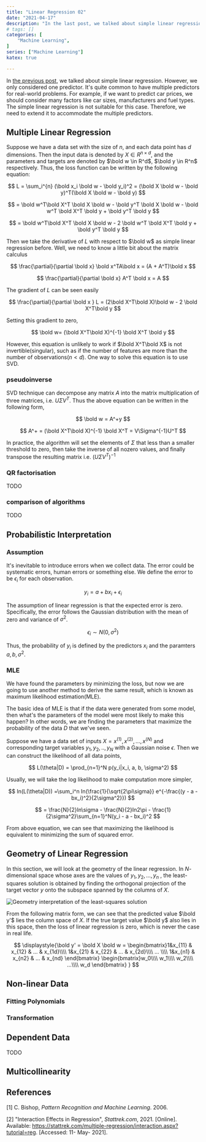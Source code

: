 ```yaml
---
title: "Linear Regression 02"
date: "2021-04-17"
description: "In the last post, we talked about simple linear regression. However, we only considered one predictor. In fact, it's quite common to have mulitple attributes in real-world problems."
# tags: []
categories: [
    "Machine Learning",
]
series: ["Machine Learning"]
katex: true

---
```




In [the previous post](https://ixiaopan.github.io/blog/post/linear-regression-01/), we talked about simple linear regression. However, we only considered one predictor. It's quite common to have multiple predictors for real-world problems. For example, if we want to predict car prices, we should consider many factors like car sizes, manufacturers and fuel types. The simple linear regression is not suitable for this case. Therefore, we need to extend it to accommodate the multiple predictors.



<!--more-->



## Multiple Linear Regression



Suppose we have a data set with the size of $n$,  and each data point has $d$ dimensions. Then the input data is denoted by  $X \in R^{n \times d}$, and the parameters and targets are denoted by $\bold w \in R^d$, $\bold y \in R^n$ respectively. Thus, the loss function can be written by the following equation:


$$
L = \sum_i^{n} (\bold x_i \bold w - \bold y_i)^2 = (\bold X \bold w - \bold y)^T(\bold X \bold w - \bold y)
$$

$$
= \bold w^T\bold X^T \bold X \bold w  - \bold y^T \bold X \bold w - \bold w^T \bold X^T \bold y + \bold y^T \bold y
$$

$$
= \bold w^T\bold X^T \bold X \bold w  - 2 \bold w^T \bold X^T \bold y + \bold y^T \bold y
$$




Then we take the derivative of $L$ with respect to $\bold w$ as simple linear regression before. Well, we need to know a little bit about the matrix calculus


$$
\frac{\partial}{\partial \bold x} \bold x^TA\bold x = (A + A^T)\bold x
$$

$$
\frac{\partial}{\partial \bold x} A^T \bold x = A
$$




The gradient of $L$ can be seen easily


$$
\frac{\partial}{\partial \bold x } L = (2\bold X^T\bold X)\bold w - 2 \bold X^T\bold y
$$




Setting this gradient to zero,


$$
\bold w= (\bold X^T\bold X)^{-1} \bold X^T \bold y
$$


However, this equation is unlikely to work if  $\bold X^T\bold X$ is not invertible(singular), such as if the number of features are more than the number of observations($n < d$). One way to solve this equation is to use SVD.



### pseudoinverse

SVD technique can decompose any matrix $A$ into the matrix multiplication of three matrices, i.e.  $U\Sigma V^T$. Thus the above equation can be written in the following form,



$$
\bold w = A^+y
$$



$$
A^+ = (\bold X^T\bold X)^{-1} \bold X^T = V\Sigma^{-1}U^T
$$



In practice, the algorithm will set the elements of $\Sigma$ that less than a smaller threshold to zero, then take the inverse of all nozero values, and finally transpose the resulting matrix i.e. $(U\Sigma V^T)^{-1}$



### QR factorisation

TODO



### comparison of algorithms

TODO



## Probabilistic Interpretation



### Assumption



It's inevitable to introduce errors when we collect data. The error could be systematic errors, human errors or something else. We define the error to be $\epsilon_i$ for each observation. 



$$
y_i = a + bx_i + \epsilon_i
$$



The assumption of linear regression is that the expected error is zero. Specifically, the error follows the Gaussian distribution with the mean of zero and variance of $\sigma^2$.



$$
\epsilon_i \sim N(0, \sigma^2)
$$



Thus, the probability of $y_i$ is defined by the predictors $x_i$ and the paramters $a, b, \sigma^2$.



### MLE

We have found the parameters by minimizing the loss, but now we are going to use another method to derive the same result, which is known as maximum likelihood estimation(MLE).



The basic idea of MLE is that if the data were generated from some model, then what's the parameters of the model were most likely to make this happen? In other words, we are finding the parameters that maximize the probability of the data $D$ that we've seen.



Suppose we have a data set of inputs $X={x^{(1)}, x^{(2)}, ..., x^{(N)}}$ and corresponding target variables ${y_1, y_2, .., y_N}$ with a Gaussian noise $\epsilon$. Then we can construct the likelihood of all data points,


$$
L(\theta|D) = \prod_{n=1}^N p(y_i|x_i, a, b, \sigma^2)
$$


Usually, we will take the log likelihood to make computation more simpler,


$$
In(L(\theta|D)) =\sum_i^n In(\frac{1}{\sqrt{2\pi\sigma}} e^{-\frac{(y - a - bx_i)^2}{2\sigma^2}})
$$

$$
= \frac{N}{2}In\sigma - \frac{N}{2}In2\pi - \frac{1}{2\sigma^2}\sum_{n=1}^N(y_i - a - bx_i)^2
$$


From above equation, we can see that maximizing the likelihood is equivalent to minimizing the sum of squared error.



## Geometry of Linear Regression



In this section, we will look at the geometry of the linear regression. In $N$-dimensional space whose axes are the values of $y_1, y_2, ..., y_n$ , the least-squares solution is obtained by finding the orthogonal projection of the target vector $y$ onto the subspace spanned by the columns of $X$.



![Geometry interpretation of the least-squares solution](/blog/post/images/geometry-linear-regression.png "Figure 1: Geometry interpretation of the least-squares solution (PRML 2006)")





From the following matrix form, we can see that the predicted value $\bold y'$ lies the column space of $X$. If the true target value $\bold y$ also lies in this space, then the loss of linear regression is zero, which is never the case in real life.




$$
\displaystyle{\bold y' = \bold X \bold w = \begin{bmatrix}1&x_{11} & x_{12} & ... & x_{1d}\\\\ 1&x_{21} & x_{22} & ... & x_{2d}\\\\ ... \\\\ 1&x_{n1} & x_{n2} & ... & x_{nd} \end{bmatrix}
\begin{bmatrix}w_0\\\\ w_1\\\\ w_2\\\\ ...\\\\ w_d \end{bmatrix}
}
$$





## Non-linear Data



### Fitting Polynomials



### Transformation



## Dependent Data



TODO



## Multicollinearity





## References



[1] C. Bishop, *Pattern Recognition and Machine Learning*. 2006.

[2] "Interaction Effects in Regression", *Stattrek.com*, 2021. [Online]. Available: https://stattrek.com/multiple-regression/interaction.aspx?tutorial=reg. [Accessed: 11- May- 2021].

